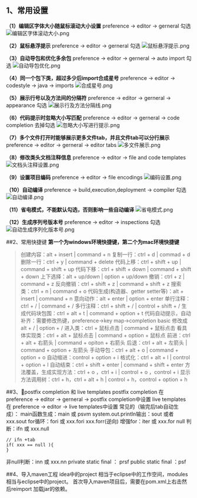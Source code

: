## 1、常用设置
**（1）编辑区字体大小随鼠标滚动大小设置**
preference -> editor ->  gerneral  勾选
![编辑区字体滚动大小.png](https://liuyang-picbed.oss-cn-shanghai.aliyuncs.com/2020-12-08-145638.png)

**（2）鼠标悬浮提示**
preference -> editor ->  gerneral  勾选
![鼠标悬浮提示.png](https://liuyang-picbed.oss-cn-shanghai.aliyuncs.com/2020-12-08-145639.png)

**（3）自动导包和优化多余包**
preference -> editor ->  gerneral -> auto import  勾选
![自动导包优化.png](https://liuyang-picbed.oss-cn-shanghai.aliyuncs.com/2020-12-08-145640.png)

**（4）同一个包下类，超过多少后import合成星号**
preference -> editor -> codestyle -> java -> imports
![合成星号.png](https://liuyang-picbed.oss-cn-shanghai.aliyuncs.com/2020-12-08-145642.png)


**（5）展示行号以及方法间的分隔符**
preference -> editor -> gerneral -> appearance 勾选
![展示行及方法分隔线.png](https://liuyang-picbed.oss-cn-shanghai.aliyuncs.com/2020-12-08-145643.png)

**（6）代码提示时忽略大小写匹配**
preference -> editor -> gerneral -> code completion 去掉勾选
![忽略大小写进行提示.png](https://liuyang-picbed.oss-cn-shanghai.aliyuncs.com/2020-12-08-145644.png)

**（7）多个文件打开时能够展示更多文件tab，并且文件tab可以分行展示**
preference -> editor -> gerneral -> editor tabs
![多文件展示.png](https://liuyang-picbed.oss-cn-shanghai.aliyuncs.com/2020-12-08-145645.png)

**（8）修改类头文档注释信息**
preference -> editor -> file and code templates
![文档头注释设置.png](https://liuyang-picbed.oss-cn-shanghai.aliyuncs.com/2020-12-08-145646.png)

**（9）设置项目编码**
preference -> editor -> file encodings
![编码设置.png](https://liuyang-picbed.oss-cn-shanghai.aliyuncs.com/2020-12-08-145647.png)

**（10）自动编译**
preference -> build,execution,deployment -> compiler 勾选
![自动编译.png](https://liuyang-picbed.oss-cn-shanghai.aliyuncs.com/2020-12-08-145649.png)

**（11）省电模式，不能默认勾选，否则影响一些自动编译**
![省电模式.png](https://liuyang-picbed.oss-cn-shanghai.aliyuncs.com/2020-12-08-145650.png)

**（12）生成序列号版本号**
preference -> editor -> inspections 勾选
![自动生成序列化版本号.png](https://liuyang-picbed.oss-cn-shanghai.aliyuncs.com/2020-12-08-145652.png)

##2、常用快捷键
**第一个为windows环境快捷键，第二个为mac环境快捷键**
>创建内容：alt + insert  |  command + n
复制一行：ctrl + d  |  commad + d
删除一行：ctrl + y  |  command + delete
代码上移：ctrl + shift + up  |  command + shift + up
代码下移：ctrl + shift + down  |  command + shift + down
上下选择：alt + up/down  |  option + up/down
撤销：ctrl + z  |  command + z
反向撤销：ctrl + shift + z  |  command + shift + z
搜索类：ctrl + n   |  command + o
代码生成(构造器、getter setter等)：alt + insert  |   command + n
意向动作：alt + enter  |   option + enter
单行注释：ctrl + /   |  command + /
多行注释：ctrl + shift + /  |  control + shift + /
生成代码块包围：ctrl + alt + t  |  command + option + t
代码自动提示，自动补齐：需要修改热键，preference->key map->completion basic 修改成alt + /  | option + /
进入类：ctrl + 鼠标点击  |  command + 鼠标点击
看具体实现类：ctrl + alt + 鼠标点击  | command + option + 鼠标点
前进：ctrl + alt + 右箭头  |  command + opiton + 右箭头
后退：ctrl + alt + 左箭头  |  command + option + 左箭头
手动导包：ctrl + alt + o  |  command + option + o
自动缩进：control + option + i
格式化：ctrl + alt + l  |  control + option + l
自动结束：ctrl + shift + enter  | command + shift + enter
方法覆盖，生成实现方法：ctrl + o ，ctrl + i  |  control + o ，control + i
显示方法调用树：ctrl + h，ctrl + alt + h   |   control + h，control + option + h

##3、postfix completion 和 live templates 
postfix completion 在 preference -> editor  -> gerneral -> postfix completion中设置
live templates 在 preference -> editor -> live templates中设置
常见的（输完后tab自动生成）：
main函数生成：main 或 psvm
system.out.println输出：sout  或者 xxx.sout
for循环：fori  或 xxx.fori  xxx.forr(逆向)
增强for：iter  或  xxx.for
null 判断：ifn 或 xxx.null
```
// ifn +tab
if( xxx == null ){
}
```
非null判断：inn 或 xxx.nn
private static final ： prsf
public static final ：psf

##4、导入maven工程
idea中的project 相当于eclipse中的工作空间，modules相当与eclipse中的project。
首次导入maven项目后，需要在pom.xml上右击然后reimport 加载jar的依赖。
